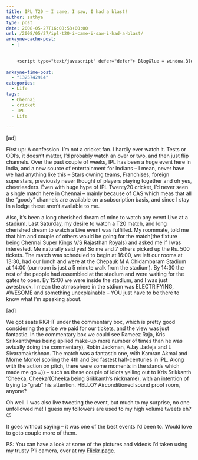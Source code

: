 ```yaml
---
title: IPL T20 – I came, I saw, I had a blast!
author: sathya
type: post
date: 2008-05-27T16:08:53+00:00
url: /2008/05/27/ipl-t20-i-came-i-saw-i-had-a-blast/
arkayne-cache-post:
  - |
    
    
    <script type="text/javascript" defer="defer"> BlogGlue = window.BlogGlue || window.Arkayne || {}; BlogGlue.baseurl = 'http://www.blogglue.com'; BlogGlue.go = function(e, a, cid, gid) { var id = a.getAttribute('id'); var orig = a.getAttribute('href'); var target = a.getAttribute('target'); var redir = [BlogGlue.baseurl, 'link', cid, gid, ''].join('/'); redir += '?ts=' + Math.random(); redir += '&amp;url=' + escape(a.href); a.setAttribute('href', redir); setTimeout('BlogGlue.restore("' + id + '", "' + orig + '")', 0); return true; }; BlogGlue.restore = function(id, orig) { var a = document.getElementById(id); if (a) a.setAttribute('href', orig); }; </script> <div class="blogglue_plugin" style="display:block;margin:5px 0px 20px 0px;"> <h3 class="blogglue-header blogglue-inner"> More From sathyabhat </h3> <ul class="blogglue-links blogglue-inner"> <li id="blogglue-inner-1"><a href="http://sathyabh.at/2008/01/19/my-laptop-chronicles-obtainingor-trying-to-obtain-a-bsnl-evdo-connection-part-1/?utm_source=BlogGlue_network&amp;utm_medium=BlogGlue_Plugin" id="blogglue-2947642" target="_parent" onclick="return BlogGlue.go(event, this, 2949563, 2947642);" title="My Laptop Chronicles: Obtaining(or trying to obtain) a BSNL EVDO connection Part 1 » My World">My Laptop Chronicles: Obtaining(or trying to obtain) a BSNL EVDO connection Part 1 » My World</a></li> <li id="blogglue-inner-2"><a href="http://sathyabh.at/2009/02/24/3-months-and-more-to-come/?utm_source=BlogGlue_network&amp;utm_medium=BlogGlue_Plugin" id="blogglue-2942142" target="_parent" onclick="return BlogGlue.go(event, this, 2949563, 2942142);" title="3 Months… And More to Come! » My World">3 Months… And More to Come! » My World</a></li> <li id="blogglue-inner-3"><a href="http://sathyabh.at/2008/05/07/im-on-foldinghome/?utm_source=BlogGlue_network&amp;utm_medium=BlogGlue_Plugin" id="blogglue-2962787" target="_parent" onclick="return BlogGlue.go(event, this, 2949563, 2962787);" title="I&#39;m on Folding@Home » My World">I&#39;m on Folding@Home » My World</a></li> </ul> <div class="blogglue-footer" style="margin:10px 0px;display:block !important"> <a href="http://www.blogglue.com/12928-ab7e24be6f12e678fc1a468df18f3f3f/?utm_source=BlogGlue%20Plugin&amp;utm_medium=Recommend&amp;utm_campaign=Plugin&amp;coupon=SATHYABHAT&amp;blogglue_page=2949563" target="_blank" style="text-decoration:none !important;"> <img src="http://www.gravatar.com/avatar.php?default=%2F%2Fs3.amazonaws.com%2Farkayne-media%2Fimg%2Fprofile%2Fdefault_sm.png&amp;size=24&amp;gravatar_id=1375f202e61682cc4963295f4b0430dc" width="24" height="24" border="0" alt="Blog Margeting Related Posts Plugin For sathyabhat" style="display:inline;margin: 0 5px 0 10px; border:1px solid #AAA; width: 24px !important; height: 24px; !important;"/><span style="position:relative;top:-8px;font-family:'Trebuchet MS'; font-size: 0.8em;">Ask <strong>sathyabhat</strong> To Recommend Your Posts</span> </a> <img class="blogglue-hit" style="border:none;left:-9999px;position:absolute;" src="http://www.blogglue.com/widget/hit/2949563.GIF" border="0" alt="Blog Marketing Related Posts Plugin Counter" /> </div> </div>
    
arkayne-time-post:
  - "1325742914"
categories:
  - Life
tags:
  - Chennai
  - cricket
  - IPL
  - Life

---
```

[ad]

First up: A confession. I&#8217;m not a cricket fan. I hardly ever watch it. Tests or ODI&#8217;s, it doesn&#8217;t matter, I&#8217;d probably watch an over or two, and then just flip channels. Over the past couple of weeks, IPL has been a huge event here in India, and a new source of entertainment for Indians &#8211; I mean, never have we had anything like this &#8211; Stars owning teams, Franchises, foreign superstars, previously never thought of players playing together and oh yes, cheerleaders. Even with huge hype of IPL Twenty20 cricket, I&#8217;d never seen a single match here in Chennai &#8211; mainly because of CAS which meas that all the &#8220;goody&#8221; channels are available on a subscription basis, and since I stay in a lodge these aren&#8217;t available to me.

<!--more-->

Also, it&#8217;s been a long cherished dream of mine to watch any event Live at a stadium. Last Saturday, my desire to watch a T20 match, and long cherished dream to watch a Live event was fulfilled. My roommate, told me that him and couple of others would be going for the match(the fixture being Chennai Super Kings V/S Rajasthan Royals) and asked me if I was interested. Me naturally said yes! So me and 7 others picked up the Rs. 500 tickets. The match was scheduled to begin at 16:00, we left our rooms at 13:30, had our lunch and were at the Chepauk M A Chidambaram Stadium at 14:00 (our room is just a 5 minute walk from the stadium). By 14:30 the rest of the people had assembled at the stadium and were waiting for the gates to open. By 15:00 we were inside the stadium, and I was just awestruck. I mean the atmosphere in the stdium was ELECTRIFYING, AWESOME and something unexplainable &#8211; YOU just have to be there to know what I&#8217;m speaking about.

[ad]

We got seats RIGHT under the commentary box, which is pretty good considering the price we paid for our tickets, and the view was just fantastic. In the commentary box we could see Rameez Raja, Kris Srikkanth(was being apllied make-up more number of times than he was avtually doing the commentary), Robin Jackman, AJay Jadeja and L Sivaramakrishnan. The match was a fantastic one, with Kamran Akmal and Morne Morkel scoring the 4th and 3rd fastest half-centuries in IPL. Along with the action on pitch, there were some moments in the stands which made me go =)) &#8211; such as these couple of idiots yelling out to Kris Srikkanth &#8216;Cheeka, Cheeka'(Cheeka being Srikkanth&#8217;s nickname), with an intention of trying to &#8220;grab&#8221; his attention. HELLO? Airconditioned sound proof room, anyone?

Oh well. I was also live tweeting the event, but much to my surprise, no one unfollowed me! I guess my followers are used to my high volume tweets eh? 😉

It goes without saying &#8211; it was one of the best events I&#8217;d been to. Would love to goto couple more of them.

PS: You can have a look at some of the pictures and video&#8217;s I&#8217;d taken using my trusty P1i camera, over at my [Flickr page][1].

 [1]: http://flickr.com/photos/sathyabhat/sets/72157605254178230/